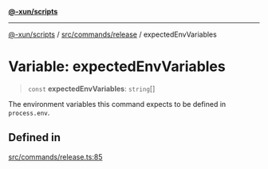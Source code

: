 [**@-xun/scripts**](../../../../README.md)

***

[@-xun/scripts](../../../../README.md) / [src/commands/release](../README.md) / expectedEnvVariables

# Variable: expectedEnvVariables

> `const` **expectedEnvVariables**: `string`[]

The environment variables this command expects to be defined in
`process.env`.

## Defined in

[src/commands/release.ts:85](https://github.com/Xunnamius/xscripts/blob/3a8e3952522a9aa3e84a1990f6fcb2207da32534/src/commands/release.ts#L85)
